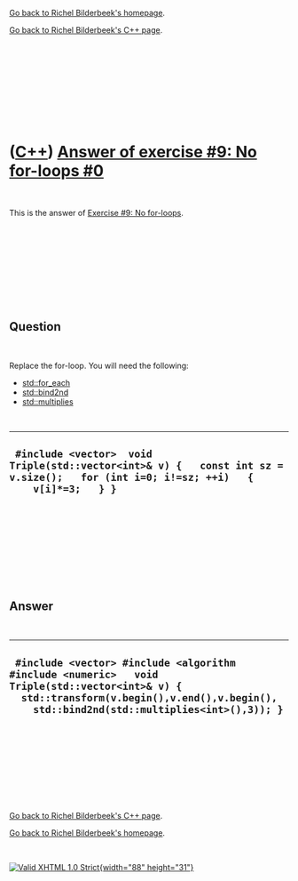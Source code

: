 [Go back to Richel Bilderbeek's homepage](index.htm).

[Go back to Richel Bilderbeek's C++ page](Cpp.htm).

 

 

 

 

 

([C++](Cpp.htm)) [Answer of exercise \#9: No for-loops \#0](CppExerciseNoForLoopsAnswer0.htm)
=============================================================================================

 

This is the answer of [Exercise \#9: No
for-loops](CppExerciseNoForLoops.htm).

 

 

 

 

 

Question
--------

 

Replace the for-loop. You will need the following:

-   [std::for\_each](CppFor_each.htm)
-   [std::bind2nd](CppBind2nd.htm)
-   [std::multiplies](CppMultiplies.htm)

 

  ----------------------------------------------------------------------------------------------------------------------------------------
  ` #include <vector>  void Triple(std::vector<int>& v) {   const int sz = v.size();   for (int i=0; i!=sz; ++i)   {     v[i]*=3;   } }`
  ----------------------------------------------------------------------------------------------------------------------------------------

 

 

 

 

 

Answer
------

 

  -----------------------------------------------------------------------------------------------------------------------------------------------------------------------------------------------
  ` #include <vector> #include <algorithm #include <numeric>   void Triple(std::vector<int>& v) {   std::transform(v.begin(),v.end(),v.begin(),     std::bind2nd(std::multiplies<int>(),3)); }`
  -----------------------------------------------------------------------------------------------------------------------------------------------------------------------------------------------

 

 

 

 

 

[Go back to Richel Bilderbeek's C++ page](Cpp.htm).

[Go back to Richel Bilderbeek's homepage](index.htm).

 

[![Valid XHTML 1.0 Strict](valid-xhtml10.png){width="88"
height="31"}](http://validator.w3.org/check?uri=referer)
